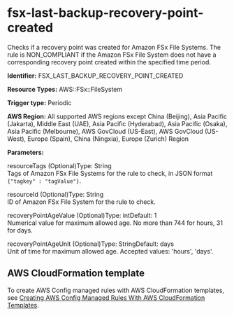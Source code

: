 # fsx\-last\-backup\-recovery\-point\-created<a name="fsx-last-backup-recovery-point-created"></a>

Checks if a recovery point was created for Amazon FSx File Systems\. The rule is NON\_COMPLIANT if the Amazon FSx File System does not have a corresponding recovery point created within the specified time period\. 

**Identifier:** FSX\_LAST\_BACKUP\_RECOVERY\_POINT\_CREATED

**Resource Types:** AWS::FSx::FileSystem

**Trigger type:** Periodic

**AWS Region:** All supported AWS regions except China \(Beijing\), Asia Pacific \(Jakarta\), Middle East \(UAE\), Asia Pacific \(Hyderabad\), Asia Pacific \(Osaka\), Asia Pacific \(Melbourne\), AWS GovCloud \(US\-East\), AWS GovCloud \(US\-West\), Europe \(Spain\), China \(Ningxia\), Europe \(Zurich\) Region

**Parameters:**

resourceTags \(Optional\)Type: String  
Tags of Amazon FSx File Systems for the rule to check, in JSON format `{"tagkey" : "tagValue"}`\.

resourceId \(Optional\)Type: String  
ID of Amazon FSx File System for the rule to check\.

recoveryPointAgeValue \(Optional\)Type: intDefault: 1  
Numerical value for maximum allowed age\. No more than 744 for hours, 31 for days\.

recoveryPointAgeUnit \(Optional\)Type: StringDefault: days  
Unit of time for maximum allowed age\. Accepted values: 'hours', 'days'\.

## AWS CloudFormation template<a name="w2aac12c33c15b9d323c17"></a>

To create AWS Config managed rules with AWS CloudFormation templates, see [Creating AWS Config Managed Rules With AWS CloudFormation Templates](aws-config-managed-rules-cloudformation-templates.md)\.